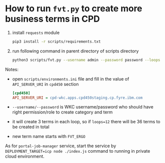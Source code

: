 # How to run `fvt.py` to create more business terms in CPD

1. install `requests` module

    ```bash
    pip3 install -r scripts/requirements.txt
    ```

2. run following command in parent directory of scripts directory

    ```bash
    python3 scripts/fvt.py --username admin --password password --loops 12
    ```

Notes:

- open `scripts/environments.ini` file and fill in the value of `API_SERVER_URI` in `cpd450` section

  ```ini
  [cpd450]
  API_SERVER_URI = cpd-wkc.apps.cpd450staging.cp.fyre.ibm.com
  ```

- `--username/--password` is WKC username/password who should have right permission/role to create category and term
- it will create 3 terms in each loop, so if `loops=12` there will be 36 terms to be created in total
- new term name starts with `FVT_ERGO`


As for `portal-job-manager` service, start the service by `DEPLOYMENT_TARGET=icp node ./index.js` command to running in private cloud environment.


